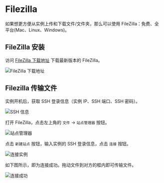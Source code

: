 # Filezilla

如果想更方便从实例上传和下载文件/文件夹，那么可以使用 FileZilla：免费、全平台(Mac、Linux、Windows)。

## FileZilla 安装

访问 [FileZilla 下载地址](https://filezilla-project.org/download.php) 下载最新版本的 FileZilla。

![FileZilla 下载地址](/guide/usage/practice/filezilla1.webp)

## Filezilla 传输文件

实例开机后，获取 SSH 登录信息（实例 IP、SSH 端口、SSH 密码）。

![SSH 信息](/guide/usage/practice/filezilla2.webp)

打开 FileZilla，点击左上角的 `文件` -> `站点管理器` 按钮。

![站点管理器](/guide/usage/practice/filezilla3.webp)

点击 `新建站点` 按钮，输入实例的 SSH 登录信息，点击 `连接` 按钮。

![连接实例](/guide/usage/practice/filezilla4.webp)

如下图所示，即为连接成功。拖动文件到对方的框内即可传输文件。

![连接成功](/guide/usage/practice/filezilla5.webp)